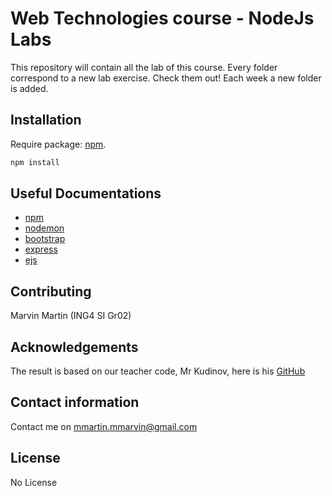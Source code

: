 # Web Technologies course - NodeJs Labs

This repository will contain all the lab of this course.
Every folder correspond to a new lab exercise. Check them out!
Each week a new folder is added.


## Installation

Require package: [npm](https://www.npmjs.com/get-npm).

```bash
npm install
```

## Useful Documentations

- [npm](https://docs.npmjs.com/)
- [nodemon](https://github.com/remy/nodemon#nodemon)
- [bootstrap](https://getbootstrap.com/)
- [express](https://expressjs.com/fr/)
- [ejs](https://ejs.co/)

## Contributing

Marvin Martin (ING4 SI Gr02)

## Acknowledgements

The result is based on our teacher code, Mr Kudinov, here is his [GitHub](https://github.com/sergkudinov)

## Contact information

Contact me on mmartin.mmarvin@gmail.com

## License
No License
